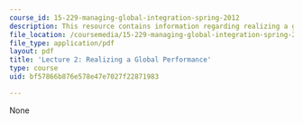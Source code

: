 ```yaml
---
course_id: 15-229-managing-global-integration-spring-2012
description: This resource contains information regarding realizing a global performance.
file_location: /coursemedia/15-229-managing-global-integration-spring-2012/bf57866b876e578e47e7027f22871983_MIT15_229S12_lec02.pdf
file_type: application/pdf
layout: pdf
title: 'Lecture 2: Realizing a Global Performance'
type: course
uid: bf57866b876e578e47e7027f22871983

---
```

None